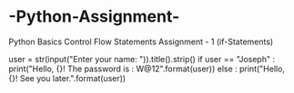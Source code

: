 # -Python-Assignment-
 Python Basics  Control Flow Statements  Assignment - 1 (if-Statements)


user = str(input("Enter your name: ")).title().strip()
if user == "Joseph" :
    print("Hello, {}! The password is : W@12".format(user))
else :
    print("Hello, {}! See you later.".format(user))
